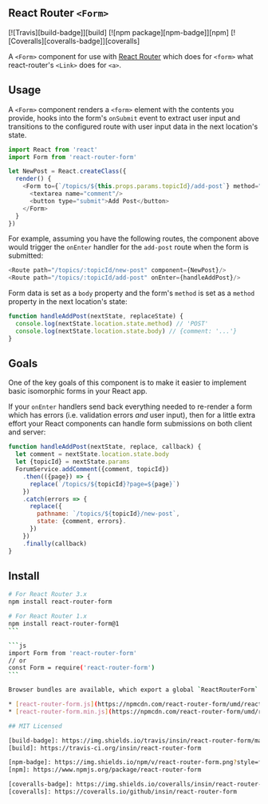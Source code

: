 ## React Router `<Form>`

[![Travis][build-badge]][build]
[![npm package][npm-badge]][npm]
[![Coveralls][coveralls-badge]][coveralls]

A `<Form>` component for use with [React Router](https://github.com/rackt/react-router) which does for `<form>` what react-router's `<Link>` does for `<a>`.

## Usage

A `<Form>` component renders a `<form>` element with the contents you provide, hooks into the form's `onSubmit` event to extract user input and transitions to the configured route with user input data in the next location's state.

```js
import React from 'react'
import Form from 'react-router-form'

let NewPost = React.createClass({
  render() {
    <Form to={`/topics/${this.props.params.topicId}/add-post`} method="POST">
      <textarea name="comment"/>
      <button type="submit">Add Post</button>
    </Form>
  }
})
```
For example, assuming you have the following routes, the component above would trigger the `onEnter` handler for the `add-post` route when the form is submitted:

```js
<Route path="/topics/:topicId/new-post" component={NewPost}/>
<Route path="/topics/:topicId/add-post" onEnter={handleAddPost}/>
```

Form data is set as a `body` property and the form's `method` is set as a `method` property in the next location's state:

```js
function handleAddPost(nextState, replaceState) {
  console.log(nextState.location.state.method) // 'POST'
  console.log(nextState.location.state.body) // {comment: '...'}
}
```

## Goals

One of the key goals of this component is to make it easier to implement basic isomorphic forms in your React app.

If your `onEnter` handlers send back everything needed to re-render a form which has errors (i.e. validation errors *and* user input), then for a little extra effort your React components can handle form submissions on both client and server:

```js
function handleAddPost(nextState, replace, callback) {
  let comment = nextState.location.state.body
  let {topicId} = nextState.params
  ForumService.addComment({comment, topicId})
    .then(({page}) => {
      replace(`/topics/${topicId}?page=${page}`)
    })
    .catch(errors => {
      replace({
        pathname: `/topics/${topicId}/new-post`,
        state: {comment, errors}.
      })
    })
    .finally(callback)
}
```

## Install

````sh
# For React Router 3.x
npm install react-router-form

# For React Router 1.x
npm install react-router-form@1
```

```js
import Form from 'react-router-form'
// or
const Form = require('react-router-form')
```

Browser bundles are available, which export a global `ReactRouterForm` variable and expect to find a global ``React`` variable to work with.

* [react-router-form.js](https://npmcdn.com/react-router-form/umd/react-router-form.js) (development version)
* [react-router-form.min.js](https://npmcdn.com/react-router-form/umd/react-router-form.min.js) (compressed production version)

## MIT Licensed

[build-badge]: https://img.shields.io/travis/insin/react-router-form/master.png?style=flat-square
[build]: https://travis-ci.org/insin/react-router-form

[npm-badge]: https://img.shields.io/npm/v/react-router-form.png?style=flat-square
[npm]: https://www.npmjs.org/package/react-router-form

[coveralls-badge]: https://img.shields.io/coveralls/insin/react-router-form/master.png?style=flat-square
[coveralls]: https://coveralls.io/github/insin/react-router-form
